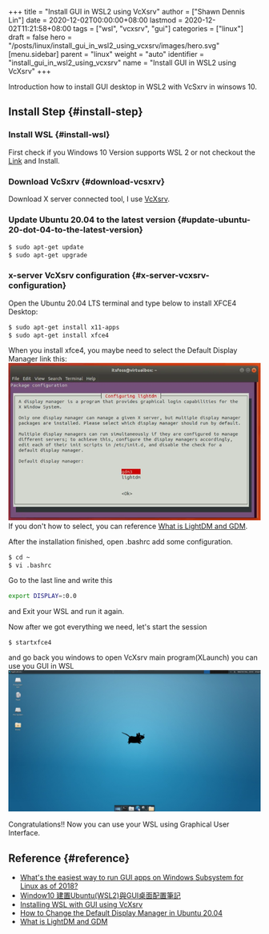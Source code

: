 +++
title = "Install GUI in WSL2 using VcXsrv"
author = ["Shawn Dennis Lin"]
date = 2020-12-02T00:00:00+08:00
lastmod = 2020-12-02T11:21:58+08:00
tags = ["wsl", "vcxsrv", "gui"]
categories = ["linux"]
draft = false
hero = "/posts/linux/install_gui_in_wsl2_using_vcxsrv/images/hero.svg"
[menu.sidebar]
  parent = "linux"
  weight = "auto"
  identifier = "install_gui_in_wsl2_using_vcxsrv"
  name = "Install GUI in WSL2 using VcXsrv"
+++

Introduction how to install GUI desktop in WSL2 with VcSxrv in winsows 10.  

<!--more-->


## Install Step {#install-step}


### Install WSL {#install-wsl}

First check if you Windows 10 Version supports WSL 2 or not checkout the [Link](https://docs.microsoft.com/en-us/windows/wsl/install-win10) and Install.  


### Download VcSxrv {#download-vcsxrv}

Download X server connected tool, I use [VcXsrv](https://sourceforge.net/projects/vcxsrv/).  


### Update Ubuntu 20.04 to the latest version {#update-ubuntu-20-dot-04-to-the-latest-version}

```shell
$ sudo apt-get update
$ sudo apt-get upgrade
```


### x-server VcXsrv configuration {#x-server-vcxsrv-configuration}

Open the Ubuntu 20.04 LTS terminal and type below to install XFCE4 Desktop:  

```shell
$ sudo apt-get install x11-apps
$ sudo apt-get install xfce4
```

When you install xfce4, you maybe need to select the Default Display Manager link this:  
![](/ox-hugo/change-the-default-display-manager.png)  
If you don't how to select, you can reference [What is LightDM and GDM](https://unix.stackexchange.com/questions/131496/what-is-lightdm-and-gdm/131497#131497?newreg=7caa2cd48b7b447f8b612ca8a7a13c5a).  

After the installation finished, open .bashrc add some configuration.  

```shell
$ cd ~
$ vi .bashrc
```

Go to the last line and write this  

```bash
export DISPLAY=:0.0
```

and Exit your WSL and run it again.  

Now after we got everything we need, let's start the session  

```shell
$ startxfce4
```

and go back you windows to open VcXsrv main program(XLaunch) you can use you GUI in WSL  
![](/ox-hugo/vcxsrv-init-screen.jpg)  

Congratulations!! Now you can use your WSL using Graphical User Interface.  


## Reference {#reference}

-   [What's the easiest way to run GUI apps on Windows Subsystem for Linux as of 2018?](https://askubuntu.com/questions/993225/whats-the-easiest-way-to-run-gui-apps-on-windows-subsystem-for-linux-as-of-2018)
-   [Window10 建置Ubuntu(WSL2)與GUI桌面配置筆記](https://s123600g.medium.com/window10-%E5%BB%BA%E7%BD%AEubuntu-wsl2-%E8%88%87gui%E6%A1%8C%E9%9D%A2%E9%85%8D%E7%BD%AE%E7%AD%86%E8%A8%98-58796915ed4d)
-   [Installing WSL with GUI using VcXsrv](https://medium.com/@dhanar.santika/installing-wsl-with-gui-using-vcxsrv-6f307e96fac0)
-   [How to Change the Default Display Manager in Ubuntu 20.04](http://ubuntuhandbook.org/index.php/2020/07/change-default-display-manager-ubuntu-20-04/)
-   [What is LightDM and GDM](https://unix.stackexchange.com/questions/131496/what-is-lightdm-and-gdm/131497#131497)
